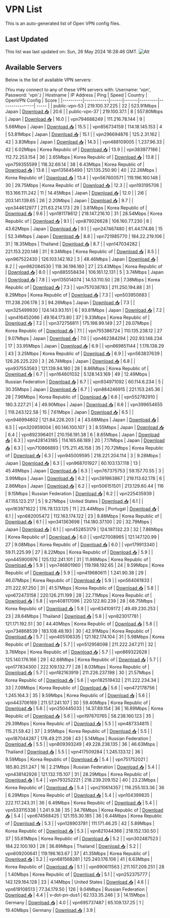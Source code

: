 # VPN List

This is an auto-generated list of Open VPN config files.

## Last Updated

This list was last updated on: Sun, 26 May 2024 16:28:46 GMT.
![Alt](https://repobeats.axiom.co/api/embed/186b98318ef1479477931607c1ad7d823f12451f.svg "Repobeats analytics image")

## Available Servers

Below is the list of available VPN servers:

(You may connect to any of these VPN servers with: Username: 'vpn', Password: 'vpn'.)
| Hostname | IP Address | Ping | Speed | Country | OpenVPN Config | Score |
|----------|------------|------|-------|---------|----------------| ----- |
| public-vpn-53 | 219.100.37.225 | 22 | 523.91Mbps | Japan | [Download 📥](./configs/server_0_JP.ovpn) | 20.6 |
| public-vpn-37 | 219.100.37.1 | 8 | 557.80Mbps | Japan | [Download 📥](./configs/server_1_JP.ovpn) | 16.0 |
| vpn794688249 | 111.216.78.144 | 9 | 5.68Mbps | Japan | [Download 📥](./configs/server_2_JP.ovpn) | 15.5 |
| vpn856734159 | 114.18.145.153 | 4 | 53.81Mbps | Japan | [Download 📥](./configs/server_3_JP.ovpn) | 15.1 |
| vpn296694876 | 125.2.31.162 | 42 | 3.83Mbps | Japan | [Download 📥](./configs/server_4_JP.ovpn) | 14.3 |
| vpn488109005 | 1.237.96.33 | 42 | 6.02Mbps | Korea Republic of | [Download 📥](./configs/server_5_KR.ovpn) | 13.9 |
| vpn383977186 | 112.72.253.154 | 36 | 2.65Mbps | Korea Republic of | [Download 📥](./configs/server_6_KR.ovpn) | 13.8 |
| vpn759355599 | 118.32.69.14 | 38 | 6.43Mbps | Korea Republic of | [Download 📥](./configs/server_7_KR.ovpn) | 13.6 |
| vpn135645490 | 121.135.250.90 | 40 | 22.26Mbps | Korea Republic of | [Download 📥](./configs/server_8_KR.ovpn) | 13.4 |
| vpn567600571 | 119.196.160.148 | 30 | 29.75Mbps | Korea Republic of | [Download 📥](./configs/server_9_KR.ovpn) | 12.3 |
| vpn193195706 | 153.166.111.242 | 11 | 14.45Mbps | Japan | [Download 📥](./configs/server_10_JP.ovpn) | 12.0 |
| 2i6 | 203.141.139.65 | 26 | 2.20Mbps | Japan | [Download 📥](./configs/server_11_JP.ovpn) | 9.7 |
| vpn344612977 | 211.63.214.173 | 29 | 3.81Mbps | Korea Republic of | [Download 📥](./configs/server_12_KR.ovpn) | 9.6 |
| vpn181178612 | 218.147.216.10 | 31 | 28.54Mbps | Korea Republic of | [Download 📥](./configs/server_13_KR.ovpn) | 9.1 |
| vpn879026628 | 106.160.77.230 | 6 | 43.62Mbps | Japan | [Download 📥](./configs/server_14_JP.ovpn) | 9.1 |
| vpn247467480 | 61.44.174.86 | 15 | 52.34Mbps | Japan | [Download 📥](./configs/server_15_JP.ovpn) | 8.8 |
| vpn721985770 | 184.22.219.106 | 31 | 18.35Mbps | Thailand | [Download 📥](./configs/server_16_TH.ovpn) | 8.7 |
| vpn147034282 | 221.153.220.148 | 31 | 9.34Mbps | Korea Republic of | [Download 📥](./configs/server_17_KR.ovpn) | 8.5 |
| vpn967522430 | 126.103.142.162 | 3 | 48.46Mbps | Japan | [Download 📥](./configs/server_18_JP.ovpn) | 8.2 |
| vpn982084530 | 118.36.196.160 | 27 | 23.43Mbps | Korea Republic of | [Download 📥](./configs/server_19_KR.ovpn) | 8.0 |
| vpn885558434 | 106.161.12.131 | 5 | 3.74Mbps | Japan | [Download 📥](./configs/server_20_JP.ovpn) | 7.8 |
| vpn135014074 | 14.53.110.50 | 28 | 7.38Mbps | Korea Republic of | [Download 📥](./configs/server_21_KR.ovpn) | 7.3 |
| vpn757038783 | 211.250.194.88 | 31 | 8.29Mbps | Korea Republic of | [Download 📥](./configs/server_22_KR.ovpn) | 7.3 |
| vpn503950683 | 111.238.206.178 | 3 | 94.26Mbps | Japan | [Download 📥](./configs/server_23_JP.ovpn) | 7.3 |
| vpn325499930 | 124.143.93.151 | 6 | 93.81Mbps | Japan | [Download 📥](./configs/server_24_JP.ovpn) | 7.2 |
| vpn416452066 | 49.164.173.80 | 37 | 9.33Mbps | Korea Republic of | [Download 📥](./configs/server_25_KR.ovpn) | 7.2 |
| vpn372756811 | 175.198.99.149 | 27 | 28.07Mbps | Korea Republic of | [Download 📥](./configs/server_26_KR.ovpn) | 7.1 |
| vpn755386724 | 110.135.238.12 | 27 | 9.07Mbps | Japan | [Download 📥](./configs/server_27_JP.ovpn) | 7.0 |
| vpn462384294 | 202.93.148.234 | 17 | 33.95Mbps | Japan | [Download 📥](./configs/server_28_JP.ovpn) | 6.9 |
| vpn669851144 | 1.176.138.29 | 43 | 3.25Mbps | Korea Republic of | [Download 📥](./configs/server_29_KR.ovpn) | 6.9 |
| vpn563837639 | 126.26.225.220 | 3 | 26.74Mbps | Japan | [Download 📥](./configs/server_30_JP.ovpn) | 6.8 |
| vpn937553563 | 121.139.94.180 | 28 | 8.86Mbps | Korea Republic of | [Download 📥](./configs/server_31_KR.ovpn) | 6.7 |
| vpn164601032 | 5.128.143.169 | 49 | 12.49Mbps | Russian Federation | [Download 📥](./configs/server_32_RU.ovpn) | 6.7 |
| vpn934971092 | 60.114.6.234 | 5 | 30.35Mbps | Japan | [Download 📥](./configs/server_33_JP.ovpn) | 6.7 |
| vpn884246915 | 221.153.245.36 | 28 | 7.96Mbps | Korea Republic of | [Download 📥](./configs/server_34_KR.ovpn) | 6.6 |
| vpn552782910 | 180.3.227.21 | 4 | 49.90Mbps | Japan | [Download 📥](./configs/server_35_JP.ovpn) | 6.6 |
| vpn399654655 | 119.243.122.58 | 15 | 7.61Mbps | Japan | [Download 📥](./configs/server_36_JP.ovpn) | 6.5 |
| vpn946994802 | 121.84.226.203 | 4 | 43.68Mbps | Japan | [Download 📥](./configs/server_37_JP.ovpn) | 6.5 |
| vpn320959004 | 60.146.100.107 | 3 | 8.55Mbps | Japan | [Download 📥](./configs/server_38_JP.ovpn) | 6.4 |
| vpn892396401 | 210.156.191.38 | 6 | 8.65Mbps | Japan | [Download 📥](./configs/server_39_JP.ovpn) | 6.3 |
| vpn428143185 | 114.165.66.189 | 20 | 7.17Mbps | Japan | [Download 📥](./configs/server_40_JP.ovpn) | 6.3 |
| vpn710866893 | 175.211.45.158 | 35 | 70.72Mbps | Korea Republic of | [Download 📥](./configs/server_41_KR.ovpn) | 6.3 |
| vpn945009595 | 218.221.204.114 | 3 | 9.28Mbps | Japan | [Download 📥](./configs/server_42_JP.ovpn) | 6.3 |
| vpn968701927 | 60.103.137.118 | 13 | 45.49Mbps | Japan | [Download 📥](./configs/server_43_JP.ovpn) | 6.3 |
| vpn767375753 | 59.157.70.55 | 3 | 3.99Mbps | Japan | [Download 📥](./configs/server_44_JP.ovpn) | 6.2 |
| vpn391963867 | 219.113.62.178 | 6 | 2.86Mbps | Japan | [Download 📥](./configs/server_45_JP.ovpn) | 6.2 |
| vpn506151501 | 213.129.60.44 | 116 | 9.15Mbps | Russian Federation | [Download 📥](./configs/server_46_RU.ovpn) | 6.2 |
| vpn225435939 | 47.155.123.217 | 5 | 9.27Mbps | United States | [Download 📥](./configs/server_47_US.ovpn) | 6.1 |
| vpn163971622 | 176.78.133.125 | 11 | 23.44Mbps | Portugal | [Download 📥](./configs/server_48_PT.ovpn) | 6.1 |
| vpn682005472 | 112.163.174.122 | 23 | 8.88Mbps | Korea Republic of | [Download 📥](./configs/server_49_KR.ovpn) | 6.1 |
| vpn341363698 | 114.180.37.100 | 20 | 32.79Mbps | Japan | [Download 📥](./configs/server_50_JP.ovpn) | 6.1 |
| vpn452853179 | 124.197.132.23 | 32 | 7.86Mbps | Korea Republic of | [Download 📥](./configs/server_51_KR.ovpn) | 6.0 |
| vpn127008965 | 121.147.120.99 | 27 | 9.08Mbps | Korea Republic of | [Download 📥](./configs/server_52_KR.ovpn) | 6.0 |
| vpn179913340 | 59.11.225.99 | 27 | 8.22Mbps | Korea Republic of | [Download 📥](./configs/server_53_KR.ovpn) | 5.9 |
| vpn445900976 | 125.132.241.101 | 31 | 11.86Mbps | Korea Republic of | [Download 📥](./configs/server_54_KR.ovpn) | 5.9 |
| vpn746801960 | 119.198.192.65 | 24 | 9.59Mbps | Korea Republic of | [Download 📥](./configs/server_55_KR.ovpn) | 5.9 |
| vpn419680611 | 1.241.90.38 | 29 | 46.07Mbps | Korea Republic of | [Download 📥](./configs/server_56_KR.ovpn) | 5.9 |
| vpn564061833 | 211.222.97.250 | 31 | 41.57Mbps | Korea Republic of | [Download 📥](./configs/server_57_KR.ovpn) | 5.8 |
| vpn672473158 | 220.126.211.199 | 28 | 22.71Mbps | Korea Republic of | [Download 📥](./configs/server_58_KR.ovpn) | 5.8 |
| vpn408117096 | 220.122.80.239 | 28 | 68.75Mbps | Korea Republic of | [Download 📥](./configs/server_59_KR.ovpn) | 5.8 |
| vpn634109172 | 49.49.230.253 | 23 | 28.64Mbps | Thailand | [Download 📥](./configs/server_60_TH.ovpn) | 5.8 |
| vpn823017781 | 121.171.192.51 | 30 | 44.40Mbps | Korea Republic of | [Download 📥](./configs/server_61_KR.ovpn) | 5.8 |
| vpn734868539 | 183.108.48.193 | 30 | 42.91Mbps | Korea Republic of | [Download 📥](./configs/server_62_KR.ovpn) | 5.7 |
| vpn405106335 | 121.162.174.104 | 31 | 5.98Mbps | Korea Republic of | [Download 📥](./configs/server_63_KR.ovpn) | 5.7 |
| vpn512958098 | 211.222.247.211 | 32 | 3.76Mbps | Korea Republic of | [Download 📥](./configs/server_64_KR.ovpn) | 5.7 |
| vpn869322628 | 125.140.176.166 | 29 | 42.68Mbps | Korea Republic of | [Download 📥](./configs/server_65_KR.ovpn) | 5.7 |
| vpn177834300 | 222.109.132.77 | 28 | 8.03Mbps | Korea Republic of | [Download 📥](./configs/server_66_KR.ovpn) | 5.7 |
| vpn182163919 | 211.226.237.198 | 30 | 21.57Mbps | Korea Republic of | [Download 📥](./configs/server_67_KR.ovpn) | 5.6 |
| vpn182519432 | 211.222.234.34 | 33 | 7.09Mbps | Korea Republic of | [Download 📥](./configs/server_68_KR.ovpn) | 5.6 |
| vpn472178756 | 1.245.164.3 | 35 | 9.59Mbps | Korea Republic of | [Download 📥](./configs/server_69_KR.ovpn) | 5.6 |
| vpn443706169 | 211.57.241.107 | 30 | 59.40Mbps | Korea Republic of | [Download 📥](./configs/server_70_KR.ovpn) | 5.6 |
| vpn250445033 | 14.37.89.154 | 36 | 16.89Mbps | Korea Republic of | [Download 📥](./configs/server_71_KR.ovpn) | 5.6 |
| vpn197670765 | 58.238.160.123 | 35 | 29.39Mbps | Korea Republic of | [Download 📥](./configs/server_72_KR.ovpn) | 5.5 |
| vpn487334815 | 115.21.59.42 | 37 | 3.95Mbps | Korea Republic of | [Download 📥](./configs/server_73_KR.ovpn) | 5.5 |
| vpn187044287 | 178.49.211.208 | 43 | 5.14Mbps | Russian Federation | [Download 📥](./configs/server_74_RU.ovpn) | 5.5 |
| vpn809393249 | 49.228.238.135 | 36 | 46.63Mbps | Thailand | [Download 📥](./configs/server_75_TH.ovpn) | 5.5 |
| vpn417509284 | 1.245.133.12 | 36 | 9.59Mbps | Korea Republic of | [Download 📥](./configs/server_76_KR.ovpn) | 5.4 |
| vpn751752021 | 185.80.251.247 | 16 | 2.21Mbps | Russian Federation | [Download 📥](./configs/server_77_RU.ovpn) | 5.4 |
| vpn438142926 | 121.132.115.107 | 31 | 28.29Mbps | Korea Republic of | [Download 📥](./configs/server_78_KR.ovpn) | 5.4 |
| vpn793252221 | 218.239.209.152 | 40 | 23.23Mbps | Korea Republic of | [Download 📥](./configs/server_79_KR.ovpn) | 5.4 |
| vpn210614357 | 116.255.103.36 | 36 | 6.29Mbps | Korea Republic of | [Download 📥](./configs/server_80_KR.ovpn) | 5.4 |
| vpn104399835 | 222.117.243.31 | 36 | 6.49Mbps | Korea Republic of | [Download 📥](./configs/server_81_KR.ovpn) | 5.4 |
| vpn533115338 | 1.241.9.38 | 35 | 34.76Mbps | Korea Republic of | [Download 📥](./configs/server_82_KR.ovpn) | 5.4 |
| vpn674568425 | 121.155.30.185 | 36 | 6.44Mbps | Korea Republic of | [Download 📥](./configs/server_83_KR.ovpn) | 5.3 |
| vpn128903781 | 111.171.46.25 | 42 | 5.89Mbps | Korea Republic of | [Download 📥](./configs/server_84_KR.ovpn) | 5.3 |
| vpn821044366 | 218.152.130.50 | 37 | 55.61Mbps | Korea Republic of | [Download 📥](./configs/server_85_KR.ovpn) | 5.2 |
| vpn302487523 | 184.22.100.193 | 28 | 36.89Mbps | Thailand | [Download 📥](./configs/server_86_TH.ovpn) | 5.2 |
| vpn609200641 | 119.196.163.67 | 37 | 41.35Mbps | Korea Republic of | [Download 📥](./configs/server_87_KR.ovpn) | 5.2 |
| vpn681568281 | 125.240.176.106 | 41 | 6.63Mbps | Korea Republic of | [Download 📥](./configs/server_88_KR.ovpn) | 5.1 |
| vpn990611563 | 211.107.209.251 | 28 | 1.40Mbps | Korea Republic of | [Download 📥](./configs/server_89_KR.ovpn) | 5.1 |
| vpn252375777 | 142.129.164.128 | 23 | 4.14Mbps | United States | [Download 📥](./configs/server_90_US.ovpn) | 4.6 |
| vpn619108513 | 77.34.179.50 | 126 | 9.04Mbps | Russian Federation | [Download 📥](./configs/server_91_RU.ovpn) | 4.4 |
| v-dot-pn-dus1 | 62.133.35.246 | 3 | 14.15Mbps | Germany | [Download 📥](./configs/server_92_DE.ovpn) | 4.0 |
| vpn695737487 | 65.109.137.25 | 1 | 19.40Mbps | Germany | [Download 📥](./configs/server_93_DE.ovpn) | 3.9 |

